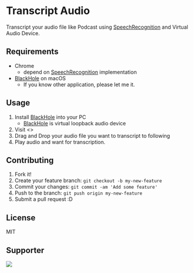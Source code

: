 # Transcript Audio

Transcript your audio file like Podcast using [SpeechRecognition](https://developer.mozilla.org/en-US/docs/Web/API/SpeechRecognition) and Virtual Audio Device.

## Requirements

- Chrome
    - depend on [SpeechRecognition](https://developer.mozilla.org/en-US/docs/Web/API/SpeechRecognition) implementation
- [BlackHole](https://github.com/ExistentialAudio/BlackHole) on macOS
    - If you know other application, please let me it.

## Usage

1. Install [BlackHole](https://github.com/ExistentialAudio/BlackHole) into your PC
    - [BlackHole](https://github.com/ExistentialAudio/BlackHole) is virtual loopback audio device
2. Visit <>
3. Drag and Drop your audio file you want to transcript to following
4. Play audio and want for transcription.

## Contributing

1. Fork it!
2. Create your feature branch: `git checkout -b my-new-feature`
3. Commit your changes: `git commit -am 'Add some feature'`
4. Push to the branch: `git push origin my-new-feature`
5. Submit a pull request :D

## License

MIT

## Supporter

<a href="https://www.netlify.com">
  <img src="https://www.netlify.com/img/global/badges/netlify-light.svg"/>
</a>

